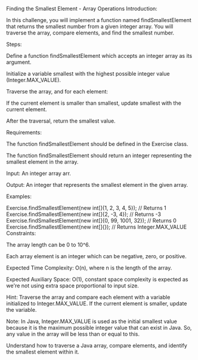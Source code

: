 Finding the Smallest Element - Array Operations
Introduction:

In this challenge, you will implement a function named findSmallestElement that returns the smallest number from a given integer array. You will traverse the array, compare elements, and find the smallest number.

Steps:

Define a function findSmallestElement which accepts an integer array as its argument.

Initialize a variable smallest with the highest possible integer value (Integer.MAX_VALUE).

Traverse the array, and for each element:

If the current element is smaller than smallest, update smallest with the current element.

After the traversal, return the smallest value.

Requirements:

The function findSmallestElement should be defined in the Exercise class.

The function findSmallestElement should return an integer representing the smallest element in the array.

Input: An integer array arr.

Output: An integer that represents the smallest element in the given array.

Examples:

Exercise.findSmallestElement(new int[]{1, 2, 3, 4, 5}); // Returns 1
Exercise.findSmallestElement(new int[]{2, -3, 4}); // Returns -3
Exercise.findSmallestElement(new int[]{0, 99, 1001, 32}); // Returns 0
Exercise.findSmallestElement(new int[]{}); // Returns Integer.MAX_VALUE
Constraints:

The array length can be 0 to 10^6.

Each array element is an integer which can be negative, zero, or positive.

Expected Time Complexity: O(n), where n is the length of the array.

Expected Auxiliary Space: O(1), constant space complexity is expected as we're not using extra space proportional to input size.

Hint: Traverse the array and compare each element with a variable initialized to Integer.MAX_VALUE. If the current element is smaller, update the variable.

Note: In Java, Integer.MAX_VALUE is used as the initial smallest value because it is the maximum possible integer value that can exist in Java. So, any value in the array will be less than or equal to this.

Understand how to traverse a Java array, compare elements, and identify the smallest element within it.

